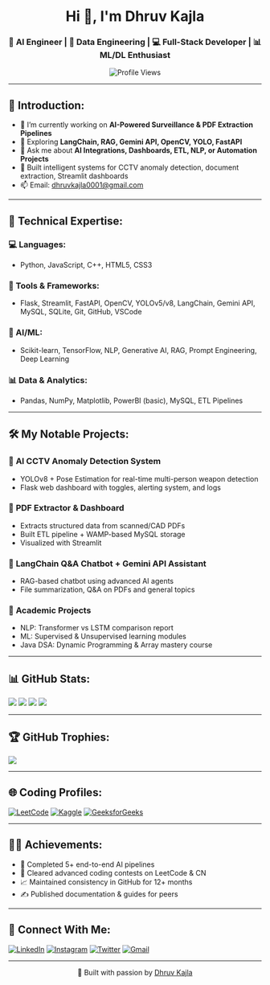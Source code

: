 <h1 align="center">Hi 👋, I'm Dhruv Kajla</h1>
<h3 align="center">🚀 AI Engineer | 🧠 Data Engineering | 💻 Full-Stack Developer | 📊 ML/DL Enthusiast</h3>

<p align="center">
  <img src="https://komarev.com/ghpvc/?username=dhruvkajla0001&label=Profile%20views&color=0e75b6&style=flat" alt="Profile Views" />
</p>

---

## 📌 Introduction:

- 🔭 I’m currently working on **AI-Powered Surveillance & PDF Extraction Pipelines**
- 🌱 Exploring **LangChain, RAG, Gemini API, OpenCV, YOLO, FastAPI**
- 💬 Ask me about **AI Integrations, Dashboards, ETL, NLP, or Automation Projects**
- 🧠 Built intelligent systems for CCTV anomaly detection, document extraction, Streamlit dashboards
- 📫 Email: dhruvkajla0001@gmail.com


---

## 🧠 Technical Expertise:

### 💻 Languages:
- Python, JavaScript, C++, HTML5, CSS3

### 🧰 Tools & Frameworks:
- Flask, Streamlit, FastAPI, OpenCV, YOLOv5/v8, LangChain, Gemini API, MySQL, SQLite, Git, GitHub, VSCode

### 🧠 AI/ML:
- Scikit-learn, TensorFlow, NLP, Generative AI, RAG, Prompt Engineering, Deep Learning

### 📊 Data & Analytics:
- Pandas, NumPy, Matplotlib, PowerBI (basic), MySQL, ETL Pipelines

---

## 🛠️ My Notable Projects:

### 🔐 **AI CCTV Anomaly Detection System**
- YOLOv8 + Pose Estimation for real-time multi-person weapon detection
- Flask web dashboard with toggles, alerting system, and logs

### 📄 **PDF Extractor & Dashboard**
- Extracts structured data from scanned/CAD PDFs
- Built ETL pipeline + WAMP-based MySQL storage
- Visualized with Streamlit

### 🤖 **LangChain Q&A Chatbot + Gemini API Assistant**
- RAG-based chatbot using advanced AI agents
- File summarization, Q&A on PDFs and general topics

### 🧠 **Academic Projects**
- NLP: Transformer vs LSTM comparison report
- ML: Supervised & Unsupervised learning modules
- Java DSA: Dynamic Programming & Array mastery course

---

## 📊 GitHub Stats:

![](https://github-readme-stats.vercel.app/api?username=dhruvkajla0001&theme=radical&hide_border=true&include_all_commits=true&count_private=true)
![](https://github-readme-streak-stats.herokuapp.com?user=dhruvkajla0001&theme=radical&hide_border=true)
![](https://github-readme-stats.vercel.app/api/top-langs/?username=dhruvkajla0001&theme=radical&hide_border=true&layout=compact)
![](https://github-readme-activity-graph.vercel.app/graph?username=dhruvkajla0001&theme=react-dark)

---

## 🏆 GitHub Trophies:

![](https://github-profile-trophy.vercel.app/?username=dhruvkajla0001&theme=radical&no-frame=true&no-bg=true&margin-w=4)

---

## 🌐 Coding Profiles:

[![LeetCode](https://img.shields.io/badge/-LeetCode-FFA116?style=for-the-badge&logo=LeetCode&logoColor=black)](https://leetcode.com/dhruvkajla0001/) 
[![Kaggle](https://img.shields.io/badge/Kaggle-035a7d?style=for-the-badge&logo=kaggle&logoColor=white)](https://www.kaggle.com/dhruvkajla) 
[![GeeksforGeeks](https://img.shields.io/badge/GeeksforGeeks-298D46?style=for-the-badge&logo=geeksforgeeks&logoColor=white)](https://auth.geeksforgeeks.org/user/dhruvkajla0001)

---

## 🧑‍💼 Achievements:

- 🥇 Completed 5+ end-to-end AI pipelines
- 🏁 Cleared advanced coding contests on LeetCode & CN
- 📈 Maintained consistency in GitHub for 12+ months
- ✍️ Published documentation & guides for peers

---

## 🤝 Connect With Me:

[![LinkedIn](https://img.shields.io/badge/linkedin-%230077B5.svg?style=for-the-badge&logo=linkedin&logoColor=white)](https://www.linkedin.com/in/dhruvkajla/)
[![Instagram](https://img.shields.io/badge/Instagram-%23E4405F.svg?style=for-the-badge&logo=Instagram&logoColor=white)](https://www.instagram.com/dhruvkajla0001/)
[![Twitter](https://img.shields.io/badge/Twitter-1DA1F2?style=for-the-badge&logo=twitter&logoColor=white)](https://twitter.com/dhruvkajla)
[![Gmail](https://img.shields.io/badge/Gmail-D14836?style=for-the-badge&logo=gmail&logoColor=white)](mailto:dhruvkajla0001@gmail.com)

---

<p align="center">🚀 Built with passion by <a href="https://github.com/dhruvkajla0001">Dhruv Kajla</a></p>
